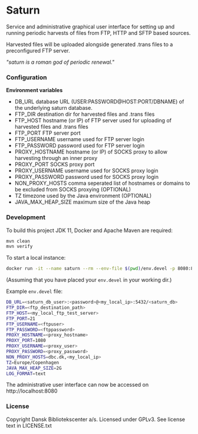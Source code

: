 Saturn
======

Service and administrative graphical user interface for setting up and running periodic harvests of files from
FTP, HTTP and SFTP based sources.

Harvested files will be uploaded alongside generated .trans files to a preconfigured FTP server.

*"saturn is a roman god of periodic renewal."*

### Configuration

**Environment variables**

* DB_URL database URL (USER:PASSWORD@HOST:PORT/DBNAME) of the underlying saturn database.
* FTP_DIR destination dir for harvested files and .trans files
* FTP_HOST hostname (or IP) of FTP server used for uploading of harvested files and .trans files
* FTP_PORT FTP server port
* FTP_USERNAME username used for FTP server login
* FTP_PASSWORD password used for FTP server login
* PROXY_HOSTNAME hostname (or IP) of SOCKS proxy to allow harvesting through an inner proxy
* PROXY_PORT SOCKS proxy port
* PROXY_USERNAME username used for SOCKS proxy login
* PROXY_PASSWORD password used for SOCKS proxy login
* NON_PROXY_HOSTS comma seperated list of hostnames or domains to be excluded from SOCKS proxying (OPTIONAL)
* TZ timezone used by the Java environment (OPTIONAL)
* JAVA_MAX_HEAP_SIZE maximum size of the Java heap

### Development

To build this project JDK 11, Docker and Apache Maven are required:

```bash
mvn clean
mvn verify
```

To start a local instance:

```bash
docker run -it --name saturn --rm --env-file $(pwd)/env.devel -p 8080:8080 docker-io.dbc.dk/saturn-service:devel
```
(Assuming that you have placed your ```env.devel``` in your working dir.)

Example ``env.devel`` file:
```bash
DB_URL=<saturn_db_user>:<password>@<my_local_ip>:5432/<saturn_db>
FTP_DIR=<ftp_destination_path>
FTP_HOST=<my_local_ftp_test_server>
FTP_PORT=21
FTP_USERNAME=<ftpuser>
FTP_PASSWORD=<ftppassword>
PROXY_HOSTNAME=<proxy_hostname>
PROXY_PORT=1080
PROXY_USERNAME=<proxy_user>
PROXY_PASSWORD=<proxy_password>
NON_PROXY_HOSTS=dbc.dk,<my_local_ip>
TZ=Europe/Copenhagen
JAVA_MAX_HEAP_SIZE=2G
LOG_FORMAT=text
```

The administrative user interface can now be accessed on http://localhost:8080

### License

Copyright Dansk Bibliotekscenter a/s. Licensed under GPLv3.
See license text in LICENSE.txt
